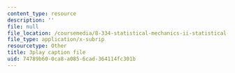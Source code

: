 ```yaml
---
content_type: resource
description: ''
file: null
file_location: /coursemedia/8-334-statistical-mechanics-ii-statistical-physics-of-fields-spring-2014/74789b600ca8a0856cad364114fc301b_6HrTfI8R_9A.srt
file_type: application/x-subrip
resourcetype: Other
title: 3play caption file
uid: 74789b60-0ca8-a085-6cad-364114fc301b
---
```

